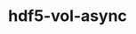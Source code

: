 ---
title: "hdf5-vol-async"
layout: cache
categories: [package, v0.19]
meta: {"versions": ["1.3"], "compilers": ["gcc@=11.1.0"], "oss": ["ubuntu20.04"], "platforms": ["linux"], "targets": ["x86_64"], "stacks": ["e4s"], "num_specs": 1, "num_specs_by_stack": {"e4s": 1}}
spec_details: [{"hash": "7c6c5lvyuac4tp65ej7mwmd7vvg7xaox", "compiler": "gcc@=11.1.0", "versions": ["1.3"], "os": "ubuntu20.04", "platform": "linux", "target": "x86_64", "variants": ["build_system=cmake", "build_type=RelWithDebInfo", "~ipo"], "stacks": ["e4s"], "size": "-", "tarball": "https://binaries.spack.io/releases/v0.19/build_cache/linux-ubuntu20.04-x86_64/gcc-11.1.0/hdf5-vol-async-1.3/linux-ubuntu20.04-x86_64-gcc-11.1.0-hdf5-vol-async-1.3-7c6c5lvyuac4tp65ej7mwmd7vvg7xaox.spack"}]
---